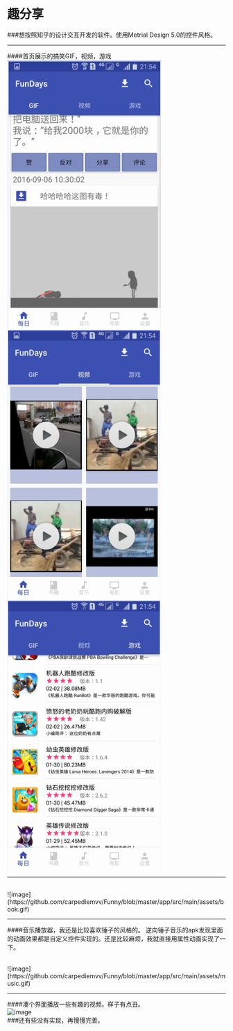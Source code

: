 # 趣分享
###想按照知乎的设计交互开发的软件。使用Metrial Design 5.0的控件风格。

--------
####首页展示的搞笑GIF，视频，游戏
<br>
![image](https://github.com/FunnyDays/Funny/blob/master/pic/gif1.PNG) 
![image](https://github.com/FunnyDays/Funny/blob/master/pic/shipin1.PNG) 
![image](https://github.com/FunnyDays/Funny/blob/master/pic/youxi1.PNG) 
<br>

----------
<br>
![image](https://github.com/carpediemvv/Funny/blob/master/app/src/main/assets/book.gif) 
<br>

----------
####音乐播放器，我还是比较喜欢锤子的风格的。
逆向锤子音乐的apk发现里面的动画效果都是自定义控件实现的。还是比较麻烦，我就直接用属性动画实现了一下。

<br>
![image](https://github.com/carpediemvv/Funny/blob/master/app/src/main/assets/music.gif) 
<br>


----------
####凑个界面播放一些有趣的视频。样子有点丑。
<br>
![image](https://github.com/carpediemvv/Funny/blob/master/app/src/main/assets/video.gif) 
<br>
###还有些没有实现，再慢慢完善。



